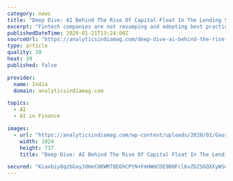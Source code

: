```yaml
---
category: news
title: "Deep Dive: AI Behind The Rise Of Capital Float In The Lending Space"
excerpt: "Fintech companies are not revamping and adopting best practices for avoiding default ... which enables us to evaluate alternate data for new-to-credit customers,” mentions Rishyasringa. Capital Float extensively deploys AI and ML models to determine credit risk across all products. Its small-ticket loans are fully automated and are built ..."
publishedDateTime: 2020-01-21T13:24:00Z
sourceUrl: "https://analyticsindiamag.com/deep-dive-ai-behind-the-rise-of-capital-float-in-the-lending-space/"
type: article
quality: 39
heat: 39
published: false

provider:
  name: India
  domain: analyticsindiamag.com

topics:
  - AI
  - AI in Finance

images:
  - url: "https://analyticsindiamag.com/wp-content/uploads/2020/01/Gaurav-Hinduja-1024x737.jpg"
    width: 1024
    height: 737
    title: "Deep Dive: AI Behind The Rise Of Capital Float In The Lending Space"

secured: "Kiaxbiy8qzbGayJdHeCUKWM78E6hCPtN+FmHWmCDE9B0Fcl6vZDZSGQXXyWSdQ3xkoS0l+OcR7yyhrTkVt7qtsKG1OpIaHeqsOFx2+3IYov8d56lx3byfRa1kMLGfyBHavloRo8LtplBzXL42tGrZ1CA8cv/iC7yx3VyHKEEG5tCcnaGBkRJuIPsgi192cNkbHSufduUEvQlpapBozKVC/8mJRaQDbYKAT5gk+qtijsXIGW1rXV70QGSG2PLd7T1+rhRgKknEJ/ti5F2CeAsAy9O/x5iHKkgUvgCFVj56kNG+sCSf2PDOmEqy9o3/R1j8hn7m1lhyu9p0psjUuryM2NKT/moDUA004BB0RzYqp5xMbALiX4wz/wbsBPvE9gjucOGeiPLnTGUslkeMBKurho07cYHJ7fDbrNwkZidbWzST9pRUvgA1ATGNWeLQkFI7PhNWx+aNmqkX8Nsq/fEkQ==;PhiOKxgA/2w3LqsRd4lJ3g=="
---
```


